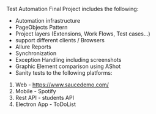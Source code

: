 Test Automation Final Project includes the following:
* Automation infrastructure
* PageObjects Pattern
* Project layers (Extensions, Work Flows, Test cases...)
* support different clients / Browsers
* Allure Reports
* Synchronization
* Exception Handling including screenshots
* Graphic Element comparison using AShot
* Sanity tests to the following platforms:
1. Web - https://www.saucedemo.com/
2. Mobile - Spotify
3. Rest API - students API
4. Electron App - ToDoList
